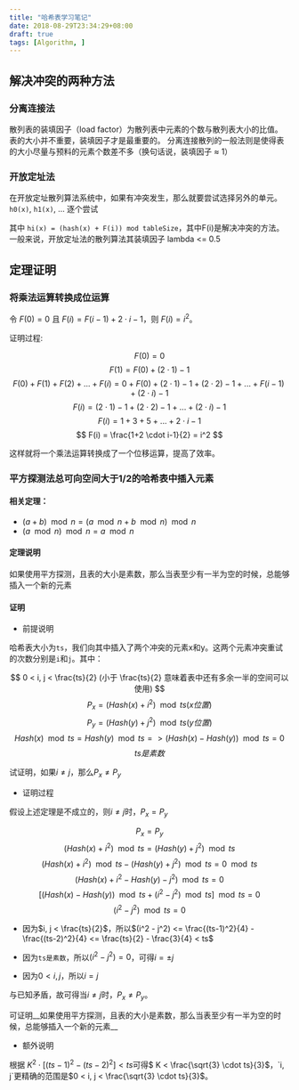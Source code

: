 ```yaml
---
title: "哈希表学习笔记"
date: 2018-08-29T23:34:29+08:00
draft: true
tags: [Algorithm, ]
---
```


<!--more-->

## 解决冲突的两种方法

### 分离连接法

散列表的装填因子（load factor）为散列表中元素的个数与散列表大小的比值。表的大小并不重要，装填因子才是最重要的。
分离连接散列的一般法则是使得表的大小尽量与预料的元素个数差不多（换句话说，装填因子 ≈ 1）

### 开放定址法

在开放定址散列算法系统中，如果有冲突发生，那么就要尝试选择另外的单元。`h0(x)`, `h1(x)`, ... 逐个尝试

其中 `hi(x) = (hash(x) + F(i)) mod tableSize`，其中F(i)是解决冲突的方法。一般来说，开放定址法的散列算法其装填因子 lambda <= 0.5

## 定理证明

### 将乘法运算转换成位运算

令 $F(0) = 0$ 且 $F(i) = F(i - 1) + 2 \cdot i - 1$，则 $F(i) = i ^ 2$。

证明过程:

$$
F(0) = 0
$$
$$
F(1) = F(0) + (2 \cdot 1) - 1
$$
$$
F(0) + F(1) + F(2) + ... + F(i) = 0 + F(0) + (2 \cdot 1) - 1 + (2 \cdot 2) - 1 + ... + F(i-1) + (2 \cdot i) - 1
$$
$$
F(i) = (2 \cdot 1) - 1 + (2 \cdot 2) - 1 + ... + (2 \cdot i) - 1
$$
$$
F(i) = 1 + 3 + 5 + ... + 2 \cdot i - 1
$$
$$
F(i) = \frac{1+2 \cdot i-1}{2} = i^2
$$

这样就将一个乘法运算转换成了一个位移运算，提高了效率。

### 平方探测法总可向空间大于1/2的哈希表中插入元素

#### 相关定理：

+ $(a+b) \mod n = (a \mod n + b \mod n) \mod n$
+ $(a \mod n) \mod n = a \mod n$

#### 定理说明

如果使用平方探测，且表的大小是素数，那么当表至少有一半为空的时候，总能够插入一个新的元素

#### 证明

+ 前提说明

哈希表大小为`ts`，我们向其中插入了两个冲突的元素x和y。这两个元素冲突重试的次数分别是`i`和`j`。其中：

$$
0 < i, j < \frac{ts}{2}  (小于 \frac{ts}{2} 意味着表中还有多余一半的空间可以使用)
$$
$$
P_x = (Hash(x) + i^2) \mod ts (x位置)
$$
$$
P_y = (Hash(y) + j^2) \mod ts (y位置)
$$
$$
Hash(x) \mod {ts} = Hash(y) \mod {ts} => (Hash(x) - Hash(y)) \mod ts = 0
$$
$$
ts 是素数
$$

试证明，如果$i \neq j$，那么$P_x \neq P_y$

+ 证明过程

假设上述定理是不成立的，则$i \neq j$时，$P_x = P_y$

$$
P_x = P_y
$$
$$
(Hash(x) + i^2) \mod ts = (Hash(y) + j^2) \mod ts
$$
$$
(Hash(x) + i^2) \mod ts - (Hash(y) + j^2) \mod ts = 0 \mod ts
$$
$$
(Hash(x) + i^2 - Hash(y) - j^2) \mod ts = 0
$$
$$
[(Hash(x) - Hash(y)) \mod ts + (i^2 - j^2) \mod ts] \mod ts = 0
$$
$$
(i^2 - j^2) \mod ts = 0
$$

+ 因为$i, j < \frac{ts}{2}$，所以$(i^2 - j^2) <= \frac{(ts-1)^2}{4} - \frac{(ts-2)^2}{4} <= \frac{ts}{2} - \frac{3}{4} < ts$

+ 因为`ts是素数`，所以$(i^2 - j^2) = 0$，可得$i=\pm j$
+ 因为$0 < i, j$，所以$i = j$

与已知矛盾，故可得当$i \neq j$时，$P_x \neq P_y$。

可证明__如果使用平方探测，且表的大小是素数，那么当表至少有一半为空的时候，总能够插入一个新的元素__

+ 额外说明

根据 $K^2 \cdot [(ts - 1)^2 - (ts - 2)^2] < ts$可得$ K < \frac{\sqrt{3} \cdot ts}{3}$，`i, j`更精确的范围是$0 < i, j < \frac{\sqrt{3} \cdot ts}{3}$。






